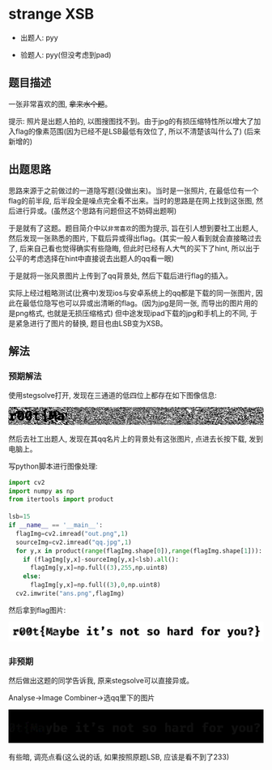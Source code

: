 # strange XSB

- 出题人: pyy

- 验题人: pyy(但没考虑到pad)

## 题目描述

一张非常喜欢的图, ~~拿来水个题~~。

提示: 照片是出题人拍的, 以图搜图找不到。由于jpg的有损压缩特性所以增大了加入flag的像素范围(因为已经不是LSB最低有效位了, 所以不清楚该叫什么了)
(后来新增的)

## 出题思路

思路来源于之前做过的一道隐写题(没做出来)。当时是一张照片, 在最低位有一个flag的前半段, 后半段全是噪点完全看不出来。当时的思路是在网上找到这张图, 然后进行异或。(虽然这个思路有问题但这不妨碍出题啊)

于是就有了这题。题目简介中以`非常喜欢`的图为提示, 旨在引人想到要社工出题人, 然后发现一张熟悉的图片, 下载后异或得出flag。(其实一般人看到就会直接略过去了, 后来自己看也觉得确实有些隐晦, 但此时已经有人大气的买下了hint, 所以出于公平的考虑选择在hint中直接说去出题人的qq看一眼)

于是就将一张风景图片上传到了qq背景处, 然后下载后进行flag的插入。

实际上经过粗略测试(比赛中)发现ios与安卓系统上的qq都是下载的同一张图片, 因此在最低位隐写也可以异或出清晰的flag。(因为jpg是同一张, 而导出的图片用的是png格式, 也就是无损压缩格式) 但中途发现ipad下载的jpg和手机上的不同, 于是紧急进行了图片的替换, 题目也由LSB变为XSB。

## 解法

### 预期解法

使用stegsolve打开, 发现在三通道的低四位上都存在如下图像信息:

![image-20220505224640339](readme.assets/image-20220505224640339.png)

然后去社工出题人, 发现在其qq名片上的背景处有这张图片, 点进去长按下载, 发到电脑上。

写python脚本进行图像处理:

```python
import cv2
import numpy as np
from itertools import product

lsb=15
if __name__ == '__main__':
  flagImg=cv2.imread("out.png",1)
  sourceImg=cv2.imread("qq.jpg",1)
  for y,x in product(range(flagImg.shape[0]),range(flagImg.shape[1])):
    if (flagImg[y,x]-sourceImg[y,x]<lsb).all():
      flagImg[y,x]=np.full((3),255,np.uint8)
    else:
      flagImg[y,x]=np.full((3),0,np.uint8)
  cv2.imwrite("ans.png",flagImg)
```

然后拿到flag图片:

![image-20220505224913983](readme.assets/image-20220505224913983.png)

### 非预期

然后做出这题的同学告诉我, 原来stegsolve可以直接异或。

Analyse->Image Combiner->选qq里下的图片

![image-20220505225221708](readme.assets/image-20220505225221708.png)

有些暗, 调亮点看(这么说的话, 如果按照原题LSB, 应该是看不到了233)

